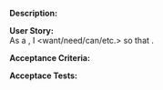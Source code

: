 **Description:**  


 **User Story:**  
As a <role>, I <want/need/can/etc.> <goal> so that <reason>.

 
**Acceptance Criteria:**  


**Acceptace Tests:**  

